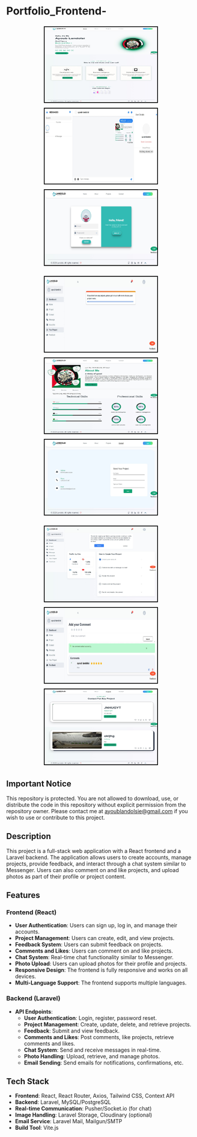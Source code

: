 # Portfolio_Frontend-

<p align="center">
  <img src="REDME/Screenshot_26-8-2024_192856_localhost.jpeg" alt="Project Banner" width="300" height="200" style="border: 2px solid black; margin: 5px;"/>
  <img src="REDME/Screenshot_26-8-2024_193327_localhost.jpeg" alt="Project Banner1" width="300" height="200" style="border: 2px solid black; margin: 5px;"/>
  <img src="REDME/Screenshot_26-8-2024_19314_localhost.jpeg" alt="Project Banner2" width="300" height="200" style="border: 2px solid black; margin: 5px;"/>
</p>

<p align="center">
  <img src="REDME/Screenshot_26-8-2024_19344_localhost.jpeg" alt="Project Banner3" width="300" height="200" style="border: 2px solid black; margin: 5px;"/>
  <img src="REDME/Screenshot_26-8-2024_192932_localhost.jpeg" alt="Project Banner4" width="300" height="200" style="border: 2px solid black; margin: 5px;"/>
  <img src="REDME/Screenshot_26-8-2024_193034_localhost.jpeg" alt="Project Banner6" width="300" height="200" style="border: 2px solid black; margin: 5px;"/>
</p>

<p align="center">
  <img src="REDME/Screenshot_26-8-2024_193154_localhost.jpeg" alt="Project Banner7" width="300" height="200" style="border: 2px solid black; margin: 5px;"/>
  <img src="REDME/Screenshot_26-8-2024_193449_localhost.jpeg" alt="Project Banner9" width="300" height="200" style="border: 2px solid black; margin: 5px;"/>
  <img src="REDME/Screenshot_26-8-2024_19309_localhost.jpeg" alt="Project Banner10" width="300" height="200" style="border: 2px solid black; margin: 5px;"/>
</p>

## Important Notice

This repository is protected. You are not allowed to download, use, or distribute the code in this repository without explicit permission from the repository owner. Please contact me at ayoublandolsie@gmail.com if you wish to use or contribute to this project.

## Description

This project is a full-stack web application with a React frontend and a Laravel backend. The application allows users to create accounts, manage projects, provide feedback, and interact through a chat system similar to Messenger. Users can also comment on and like projects, and upload photos as part of their profile or project content.

## Features

### Frontend (React)
- **User Authentication**: Users can sign up, log in, and manage their accounts.
- **Project Management**: Users can create, edit, and view projects.
- **Feedback System**: Users can submit feedback on projects.
- **Comments and Likes**: Users can comment on and like projects.
- **Chat System**: Real-time chat functionality similar to Messenger.
- **Photo Upload**: Users can upload photos for their profile and projects.
- **Responsive Design**: The frontend is fully responsive and works on all devices.
- **Multi-Language Support**: The frontend supports multiple languages.

### Backend (Laravel)
- **API Endpoints**:
  - **User Authentication**: Login, register, password reset.
  - **Project Management**: Create, update, delete, and retrieve projects.
  - **Feedback**: Submit and view feedback.
  - **Comments and Likes**: Post comments, like projects, retrieve comments and likes.
  - **Chat System**: Send and receive messages in real-time.
  - **Photo Handling**: Upload, retrieve, and manage photos.
  - **Email Sending**: Send emails for notifications, confirmations, etc.

## Tech Stack

- **Frontend**: React, React Router, Axios, Tailwind CSS, Context API
- **Backend**: Laravel, MySQL/PostgreSQL
- **Real-time Communication**: Pusher/Socket.io (for chat)
- **Image Handling**: Laravel Storage, Cloudinary (optional)
- **Email Service**: Laravel Mail, Mailgun/SMTP
- **Build Tool**: Vite.js
